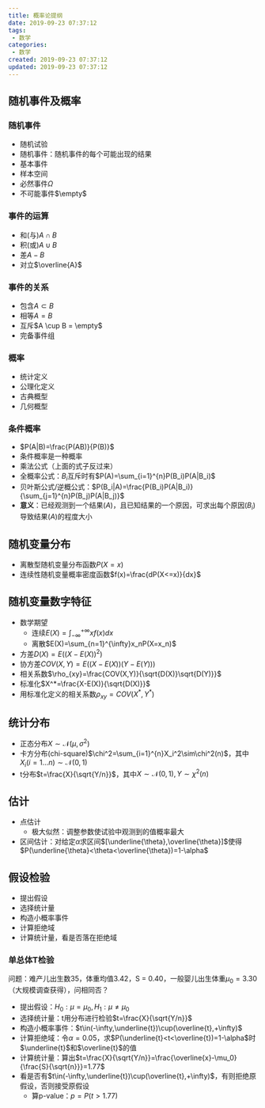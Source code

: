 ```yaml
---
title: 概率论提纲
date: 2019-09-23 07:37:12
tags: 
 - 数学
categories: 
 - 数学
created: 2019-09-23 07:37:12
updated: 2019-09-23 07:37:12
---
```


## 随机事件及概率

### 随机事件

* 随机试验
* 随机事件：随机事件的每个可能出现的结果
* 基本事件
* 样本空间
* 必然事件$\Omega$
* 不可能事件$\empty$

### 事件的运算

* 和(与)$A \cap B$
* 积(或)$A \cup B$
* 差$A - B$
* 对立$\overline{A}$

### 事件的关系

* 包含$A \subset B$
* 相等$A = B$
* 互斥$A \cup B = \empty$
* 完备事件组

### 概率

* 统计定义
* 公理化定义
* 古典概型
* 几何概型

### 条件概率

* $P(A|B)=\frac{P(AB)}{P(B)}$
* 条件概率是一种概率
* 乘法公式（上面的式子反过来）
* 全概率公式：$B_i$互斥时有$P(A)=\sum_{i=1}^{n}P(B_i)P(A|B_i)$
* 贝叶斯公式/逆概公式：$P(B_i|A)=\frac{P(B_i)P(A|B_i)}{\sum_{j=1}^{n}P(B_j)P(A|B_j)}$
* **意义**：已经观测到一个结果($A$)，且已知结果的一个原因，可求出每个原因($B_i$)导致结果($A$)的程度大小

## 随机变量分布

* 离散型随机变量分布函数$P(X=x)$
* 连续性随机变量概率密度函数$f(x)=\frac{dP(X<=x)}{dx}$

## 随机变量数字特征

* 数学期望
  * 连续$E(X)=\int_{-\infty}^{+\infty}xf(x)dx$
  * 离散$E(X)=\sum_{n=1}^{\infty}x_nP(X=x_n)$
* 方差$D(X)=E((X-E(X))^2)$
* 协方差$COV(X,Y)=E((X-E(X))(Y-E(Y)))$
* 相关系数$\rho_{xy}=\frac{COV(X,Y)}{\sqrt{D(X)}\sqrt{D(Y)}}$
* 标准化$X^*=\frac{X-E(X)}{\sqrt{D(X)}}$
* 用标准化定义的相关系数$\rho_{xy}=COV(X^*,Y^*)$

## 统计分布

* 正态分布$X\sim\mathcal{N}(\mu,\sigma^2)$
* 卡方分布(chi-square)$\chi^2=\sum_{i=1}^{n}X_i^2\sim\chi^2(n)$，其中$X_i(i=1\dots n)\sim\mathcal{N}(0,1)$
* t分布$t=\frac{X}{\sqrt{Y/n}}$，其中$X\sim\mathcal{N}(0,1),Y\sim\chi^2(n)$

## 估计

* 点估计
  * 极大似然：调整参数使试验中观测到的值概率最大
* 区间估计：对给定$\alpha$求区间$[\underline{\theta},\overline{\theta}]$使得$P(\underline{\theta}<\theta<\overline{\theta})=1-\alpha$

## 假设检验

* 提出假设
* 选择统计量
* 构造小概率事件
* 计算拒绝域
* 计算统计量，看是否落在拒绝域

### 单总体T检验

问题：难产儿出生数35，体重均值3.42，S = 0.40，一般婴儿出生体重$\mu_0=3.30$（大规模调查获得），问相同否？

* 提出假设：$H_0:\mu=\mu_0,H_1:\mu\neq\mu_0$
* 选择统计量：t用分布进行检验$t=\frac{X}{\sqrt{Y/n}}$
* 构造小概率事件：$t\in(-\infty,\underline{t})\cup(\overline{t},+\infty)$
* 计算拒绝域：令$\alpha=0.05$，求$P(\underline{t}<t<\overline{t})=1-\alpha$时$\underline{t}$和$\overline{t}$的值
* 计算统计量：算出$t=\frac{X}{\sqrt{Y/n}}=\frac{\overline{x}-\mu_0}{\frac{S}{\sqrt{n}}}=1.77$
* 看是否有$t\in(-\infty,\underline{t})\cup(\overline{t},+\infty)$，有则拒绝原假设，否则接受原假设
  * 算p-value：$p=P(t>1.77)$
